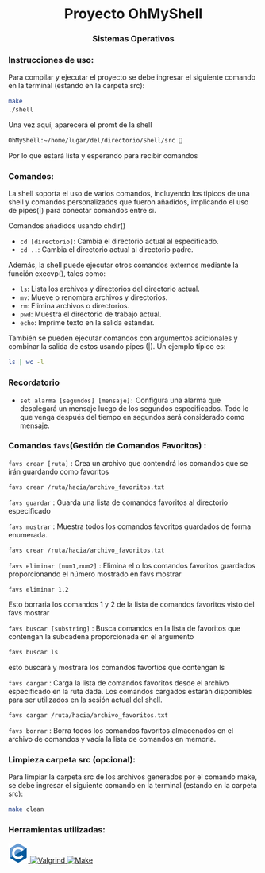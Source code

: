 <h1 align="center">Proyecto OhMyShell</h1>
<h3 align="center">Sistemas Operativos</h3>

### Instrucciones de uso:
Para compilar y ejecutar el proyecto se debe ingresar el siguiente comando en la terminal (estando en la carpeta src):

```sh
make
./shell
```


Una vez aquí, aparecerá el promt de la shell
```sh
OhMyShell:~/home/lugar/del/directorio/Shell/src 👾 
```
Por lo que estará lista y esperando para recibir comandos
### Comandos:

La shell soporta el uso de varios comandos, incluyendo los tipicos de una shell y comandos personalizados que fueron añadidos, implicando el uso de pipes(|) para conectar comandos
entre si.

Comandos añadidos usando chdir()
- `cd [directorio]`: Cambia el directorio actual al especificado.
- `cd ..`: Cambia el directorio actual al directorio padre.

Además, la shell puede ejecutar otros comandos externos mediante la función execvp(), tales como:
- `ls`: Lista los archivos y directorios del directorio actual.
-  `mv`: Mueve o renombra archivos y directorios.
-  `rm`: Elimina archivos o directorios.
-  `pwd`: Muestra el directorio de trabajo actual.
- `echo`: Imprime texto en la salida estándar.

También se pueden ejecutar comandos con argumentos adicionales y combinar la salida de estos usando pipes (|). Un ejemplo típico es:
```sh
ls | wc -l
```


### Recordatorio 
- `set alarma [segundos] [mensaje]:` Configura una alarma que desplegará un mensaje luego de los segundos especificados. Todo lo que venga después del 
tiempo en segundos será considerado como mensaje.

### Comandos `favs`(Gestión de Comandos Favoritos) :

`favs crear [ruta]` : Crea un archivo que contendrá los comandos que se irán guardando como favoritos
```sh
favs crear /ruta/hacia/archivo_favoritos.txt
```
`favs guardar` : Guarda una lista de comandos favoritos al directorio especificado

`favs mostrar` : Muestra todos los comandos favoritos guardados de forma enumerada. 
```sh
favs crear /ruta/hacia/archivo_favoritos.txt
```
`favs eliminar [num1,num2]` : Elimina el o los comandos favoritos guardados proporcionando el número
mostrado en favs mostrar
```sh
favs eliminar 1,2
```
Esto borraria los comandos 1 y 2 de la lista de comandos favoritos visto del favs mostrar

`favs buscar [substring]` : Busca comandos en la lista de favoritos que contengan la subcadena proporcionada en el argumento
```sh
favs buscar ls  
```
esto buscará y mostrará los comandos favortios que contengan ls

`favs cargar` : Carga la lista de comandos favoritos desde el archivo especificado en la ruta dada. Los comandos cargados estarán disponibles para ser utilizados en la sesión actual del shell.
```sh
favs cargar /ruta/hacia/archivo_favoritos.txt
```
`favs borrar` :  Borra todos los comandos favoritos almacenados en el archivo de comandos y vacía la lista de comandos en memoria.

### Limpieza carpeta src (opcional):
Para limpiar la carpeta src de los archivos generados por el comando make, se debe ingresar el siguiente comando en la terminal (estando en la carpeta src):

```sh
make clean
```

<h3 align="left">Herramientas utilizadas: </h3>
<p align="left"> 
  <a href="https://www.cprogramming.com/" target="_blank" rel="noreferrer">
    <img src="https://raw.githubusercontent.com/devicons/devicon/master/icons/c/c-original.svg" alt="C programming" width="40" height="40"/> 
  </a> 
  <a href="https://valgrind.org/" target="_blank" rel="noreferrer"> 
    <img src="https://upload.wikimedia.org/wikipedia/en/thumb/f/f9/Valgrind_logo.png/200px-Valgrind_logo.png" alt="Valgrind" width="40" height="40"/> 
  </a> 
    <a href="https://www.gnu.org/software/make/" target="_blank" rel="noreferrer"> 
        <img src="https://static1.makeuseofimages.com/wordpress/wp-content/uploads/2023/05/the-popular-makefile-logo.jpg" alt="Make" width="60" height="40"/>
    </a>
</p>
